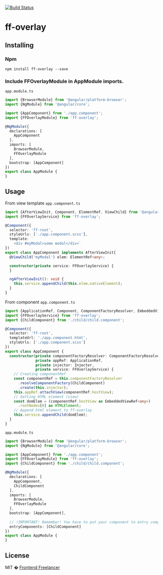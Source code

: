 [![Build Status](https://travis-ci.org/frontendfreelancerdk/ff-overlay.svg?branch=master)](https://travis-ci.org/frontendfreelancerdk/ff-overlay)

# ff-overlay

## Installing 

### Npm 
```
npm install ff-overlay --save
```

### Include FFOverlayModule in AppModule imports.
`app.module.ts`
```typescript
import {BrowserModule} from '@angular/platform-browser';
import {NgModule} from '@angular/core';

import {AppComponent} from './app.component';
import {FFOverlayModule} from 'ff-overlay';

@NgModule({
  declarations: [
    AppComponent
  ],
  imports: [
    BrowserModule,
    FFOverlayModule
  ],
  bootstrap: [AppComponent]
})
export class AppModule {
}
```

## Usage

From view template
`app.component.ts`
```typescript
import {AfterViewInit, Component, ElementRef, ViewChild} from '@angular/core';
import {FFOverlayService} from 'ff-overlay';

@Component({
  selector: 'ff-root',
  styleUrls: ['./app.component.scss'],
  template: `
    <div #myModal>some modal</div>`
})
export class AppComponent implements AfterViewInit{
  @ViewChild('myModal') elem: ElementRef<any>;

  constructor(private service: FFOverlayService) {
  }

  ngAfterViewInit(): void {
    this.service.appendChild(this.elem.nativeElement);
  }
}
```
From component
`app.component.ts`
```typescript
import {ApplicationRef, Component, ComponentFactoryResolver, EmbeddedViewRef, Injector} from '@angular/core';
import {FFOverlayService} from 'ff-overlay';
import {ChildComponent} from './child/child.component';

@Component({
  selector: 'ff-root',
  templateUrl: './app.component.html',
  styleUrls: ['./app.component.scss']
})
export class AppComponent {
  constructor(private componentFactoryResolver: ComponentFactoryResolver,
              private appRef: ApplicationRef,
              private injector: Injector,
              private service: FFOverlayService) {
    // Creating componentRef
    const componentRef = this.componentFactoryResolver
      .resolveComponentFactory(ChildComponent)
      .create(this.injector);
    this.appRef.attachView(componentRef.hostView);
    // Getting HTML element (view)
    const domElem = (componentRef.hostView as EmbeddedViewRef<any>)
      .rootNodes[0] as HTMLElement;
    // Append html element to ff-overlay
    this.service.appendChild(domElem);
  }
}
```
`app.module.ts`
```typescript
import {BrowserModule} from '@angular/platform-browser';
import {NgModule} from '@angular/core';

import {AppComponent} from './app.component';
import {FFOverlayModule} from 'ff-overlay';
import {ChildComponent} from './child/child.component';

@NgModule({
  declarations: [
    AppComponent,
    ChildComponent
  ],
  imports: [
    BrowserModule,
    FFOverlayModule
  ],
  bootstrap: [AppComponent],
  
  // !IMPORTANT! Remember! You have to put your component to entry components in your module.
  entryComponents: [ChildComponent]
})
export class AppModule {
}
```

## License

MIT � [Frontend Freelancer](mailto:developer@frontend-freelancer.com)
